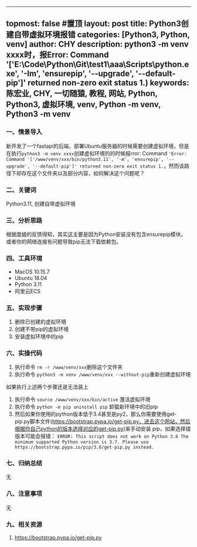 <!--
 * @Author: chenhongye chy13699726462
 * @Date: 2023-05-14 07:51:05
 * @LastEditors: chenhongye chy13699726462
 * @LastEditTime: 2023-05-14 08:21:34
 * @FilePath: /chyblog/_posts/20235-14-python3-venv-error.md
 * @Description: 这是默认设置,请设置`customMade`, 打开koroFileHeader查看配置 进行设置: https://github.com/OBKoro1/koro1FileHeader/wiki/%E9%85%8D%E7%BD%AE
-->
---
topmost: false #置顶
layout: post
title: Python3创建自带虚拟环境报错
categories: [Python3, Python, venv]
author: CHY
description: python3 -m venv xxxx时，报Error: Command '['E:\\Code\\Python\\Git\\test1\\aaa\\Scripts\\python.exe', '-Im', 'ensurepip', '--upgrade', '--default-pip']' returned non-zero exit status 1.)
keywords: 陈宏业, CHY, 一切随猿, 教程, 网站, Python, Python3, 虚拟环境, venv, Python -m venv, Python3 -m venv
---

### 一、情景导入
新开发了一个fastapi的后端，部署Ubuntu服务器的时候需要创建虚拟环境，但是在执行`python3 -m venv xxxx`创建虚拟环境的的时候报rror: Command `'Error: Command '['/www/venv/xxx/bin/python3.11', '-m', 'ensurepip', '--upgrade', '--default-pip']' returned non-zero exit status 1.`，然而该路径下却存在这个文件夹以及部分内容，如何解决这个问题呢？

### 二、关键词
Python3.11, 创建自带虚拟环境

### 三、分析思路
根据度娘的反馈得知，其实这主要是因为Python安装没有包含ensurepip模块，或者你的网络连接有问题导致pip无法下载依赖包。

### 四、工具环境
+ MacOS 10.15.7
+ Ubuntu 18.04
+ Python 3.11
+ 阿里云ECS

### 五、实现步骤
1. 删除已创建的虚拟环境
1. 创建不带pip的虚拟环境
1. 安装虚拟环境中的pip

### 六、实操代码
1. 执行命令 `rm -r /www/venv/xxx`删除这个文件夹
1. 执行命令 `python3 -m venv /www/venv/xxx --without-pip`重新创建虚拟环境

如果执行上述两个步骤还是无法装上
1. 执行命令 `source /www/venv/xxx/bin/active` 激活虚拟环境
1. 执行命令 `python -m pip uninstall pip` 卸载新环境中的旧pip
1. 然后如果你使用的python版本低于3.4甚至是py2，那么你需要使用get-pip.py脚本文件(https://bootstrap.pypa.io/get-pip.py，进去这个网站，然后根据你自己python的版本选择对应的get-pip.py)来手动安装 pip，如果选择错版本可能会报错： `ERROR: This script does not work on Python 3.6 The minimum supported Python version is 3.7. Please use https://bootstrap.pypa.io/pip/3.6/get-pip.py instead.`

### 七、归纳总结
无

### 八、注意事项
无

### 九、相关资源
1. https://bootstrap.pypa.io/get-pip.py

